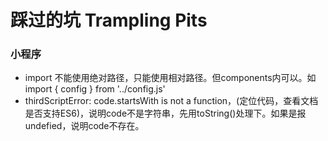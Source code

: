 # 踩过的坑 Trampling Pits

### 小程序
* import 不能使用绝对路径，只能使用相对路径。但components内可以。如import { config } from '../config.js'
* thirdScriptError: code.startsWith is not a function，(定位代码，查看文档是否支持ES6)，说明code不是字符串，先用toString()处理下。如果是报undefied，说明code不存在。
